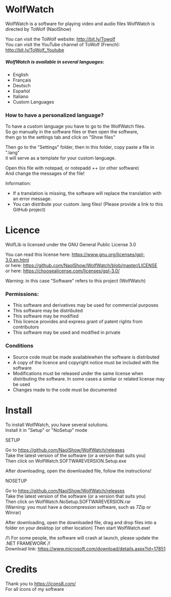 # WolfWatch                                                                                      
                                                                                     
WolfWatch is a software for playing video and audio files
WolfWatch is directed by ToWolf (NaolShow)                                              
                                                                                                                                    
You can visit the ToWolf website: http://bit.ly/Towolf                                                     
You can visit the YouTube channel of ToWolf (French): http://bit.ly/ToWolf_Youtube                                                         
##### WolfWatch is available in several languages:
- English
- Français
- Deutsch
- Español
- Italiano
- Custom Languages

### How to have a personalized language?
       
To have a custom language you have to go to the WolfWatch files.                                                                  
So go manually in the software files or then open the software,                                                                 
then go to the settings tab and click on "Show files"                                                                                   
                                                                 
Then go to the "Settings" folder, then in this folder, copy paste a file in ".lang"                                                    
it will serve as a template for your custom language.                                                                 
                                                                 
Open this file with notepad, or notepadd ++ (or other software)                                                                 
And change the messages of the file!                                                                 
                                                                 
Information:                                                                 
- If a translation is missing, the software will replace the translation with an error message.
- You can distribute your custom .lang files! (Please provide a link to this GitHub project)
                                                                        
# Licence                                         
                                         
WolfLib is licensed under the GNU General Public License 3.0                                         
                                         
You can read this license here: https://www.gnu.org/licenses/gpl-3.0.en.html                                         
or here: https://github.com/NaolShow/WolfWatch/blob/master/LICENSE                                         
or here: https://choosealicense.com/licenses/gpl-3.0/                                         
         
Warning: in this case "Software" refers to this project (WolfWatch)
         
### Permissions:                                                                                  
- This software and derivatives may be used for commercial purposes                                         
- This software may be distributed                                                                                  
- This software may be modified                                         
- This licence provides and express grant of patent rights from contributors                                         
- This software may be used and modified in private                                         
                                         
### Conditions                                         
- Source code must be made availablewhen the software is distributed                                         
- A copy of the licence and copyright notice must be included with the software                                         
- Modifications must be released under the same license when distributing the software. In some cases a similar or related license may be used                                         
- Changes made to the code must be documented                                         
      
# Install                                                                                                                              
                                                                                                                                        
To install WolfWatch, you have several solutions.                                      
Install it in "Setup" or "NoSetup" mode                                      
                                      
SETUP                                      
                                      
Go to https://github.com/NaolShow/WolfWatch/releases                                      
Take the latest version of the software (or a version that suits you)                                      
Then click on WolfWatch.SOFTWAREVERSION.Setup.exe                                      
                                      
After downloading, open the downloaded file, follow the instructions!                                      
                                      
NOSETUP                                      
                                      
Go to https://github.com/NaolShow/WolfWatch/releases                                      
Take the latest version of the software (or a version that suits you)                                      
Then click on WolfWatch.NoSetup.SOFTWAREVERSION.rar                                      
(Warning: you must have a decompression software, such as 7Zip or Winrar)                                      
                                      
After downloading, open the downloaded file, drag and drop files into a folder on your desktop (or other location)
Then start WolfWatch.exe!                                      

/!\ For some people, the software will crash at launch, please update the .NET FRAMEWORK /!\
Download link: https://www.microsoft.com/download/details.aspx?id=17851
                                                                          
# Credits                                                                                                                  
                                                                                                                  
Thank you to https://icons8.com/                                                         
For all icons of my software                                                         
